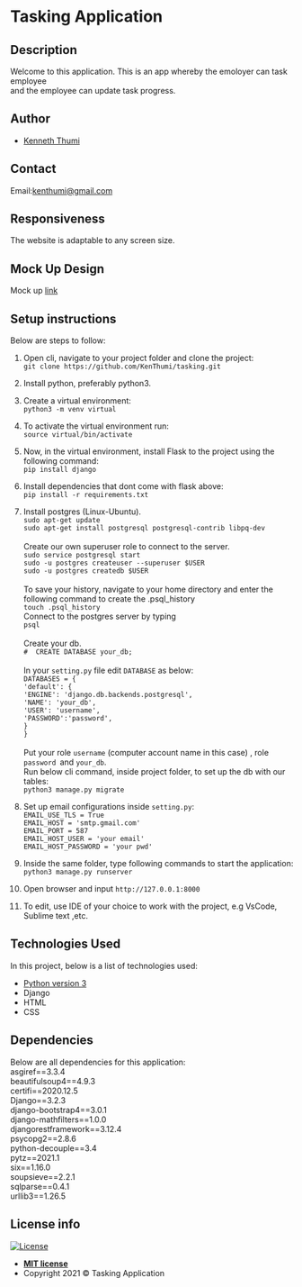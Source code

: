 # Tasking Application


## Description
Welcome to this application. This is an app whereby the emoloyer can task employee  
and the employee can update task progress.

## Author
- [Kenneth Thumi](https://github.com/KenThumi)

## Contact
Email:kenthumi@gmail.com

## Responsiveness
The website is adaptable to any screen size.

## Mock Up Design
Mock up [link](https://www.figma.com/file/ukZI7jUQzfQIzQjFHViQMu/Capstone?node-id=0%3A1)


## Setup instructions
Below are steps to follow:
1. Open cli, navigate to your project folder and clone the project: <br/>
         `git clone https://github.com/KenThumi/tasking.git`
2. Install python, preferably python3.
3. Create a virtual environment: <br/>
         `python3 -m venv virtual`
4. To activate the virtual environment run:<br/>
         `source virtual/bin/activate`
5. Now, in the virtual environment, install Flask to the project using the following command:<br/>
         `pip install django`
6. Install dependencies that dont come with flask above:<br/>
         `pip install -r requirements.txt` 
7. Install postgres (Linux-Ubuntu).  
        `sudo apt-get update` <br/>
        `sudo apt-get install postgresql postgresql-contrib libpq-dev` <br>  
 Create our own superuser role to connect to the server. <br>
        `sudo service postgresql start` <br>
        `sudo -u postgres createuser --superuser $USER` <br>
        `sudo -u postgres createdb $USER` <br>  
 To save your history, navigate to your home directory and enter the following command to create the .psql_history  <br>
        `touch .psql_history`  <br>
 Connect to the postgres server by typing <br>
        `psql` <br>  
 Create your db. <br>
        `#  CREATE DATABASE your_db;` <br>  
 In your `setting.py` file edit `DATABASE` as below:<br>
            `DATABASES = {`   
                        `'default': {`  
                            `'ENGINE': 'django.db.backends.postgresql',`  
                            `'NAME': 'your_db',`  
                            `'USER': 'username',`  
                            `'PASSWORD':'password',`  
                        `}`  
                    `}`
        <br>  
 Put your role `username` (computer account name in this case) , role `password `and `your_db`.  
 Run below cli command, inside project folder, to set up the db with our tables: <br/>
            `python3 manage.py migrate`  
8. Set up email configurations inside `setting.py`:   
                `EMAIL_USE_TLS = True`  
                `EMAIL_HOST = 'smtp.gmail.com'`  
                `EMAIL_PORT = 587`  
                `EMAIL_HOST_USER = 'your email'`  
                `EMAIL_HOST_PASSWORD = 'your pwd' `  
    

9. Inside the same folder,  type following commands to start the application:<br/>
            `python3 manage.py runserver`  
10. Open browser and input `http://127.0.0.1:8000`
11. To edit, use IDE of your choice to work with the project, e.g VsCode, Sublime text ,etc.

## Technologies Used
In this project, below is a list of technologies used:
- [Python version 3](https://www.python.org/)
- Django
- HTML
- CSS

## Dependencies
Below are all dependencies for this application: <br>
asgiref==3.3.4  
beautifulsoup4==4.9.3  
certifi==2020.12.5  
Django==3.2.3  
django-bootstrap4==3.0.1  
django-mathfilters==1.0.0  
djangorestframework==3.12.4  
psycopg2==2.8.6  
python-decouple==3.4  
pytz==2021.1  
six==1.16.0  
soupsieve==2.2.1  
sqlparse==0.4.1  
urllib3==1.26.5  

## License info
[![License](http://img.shields.io/:license-mit-blue.svg?style=flat-square)](http://badges.mit-license.org)

- **[MIT license](http://opensource.org/licenses/mit-license.php)**
- Copyright 2021 © Tasking Application
